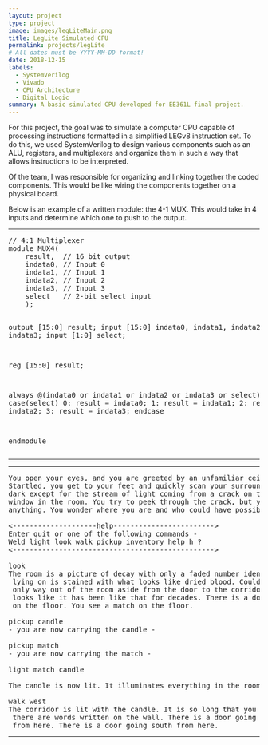 ```yaml
---
layout: project
type: project
image: images/legLiteMain.png
title: LegLite Simulated CPU
permalink: projects/legLite
# All dates must be YYYY-MM-DD format!
date: 2018-12-15
labels:
  - SystemVerilog
  - Vivado
  - CPU Architecture
  - Digital Logic
summary: A basic simulated CPU developed for EE361L final project.
---
```


For this project, the goal was to simulate a computer CPU capable of processing instructions formatted in a simplified LEGv8 instruction set. To do this, we used SystemVerilog to design various components such as an ALU, registers, and multiplexers and organize them in such a way that allows instructions to be interpreted.

Of the team, I was responsible for organizing and linking together the coded components. This would be like wiring the components together on a physical board.

Below is an example of a written module: the 4-1 MUX. This would take in 4 inputs and determine which one to push to the output.

<hr>
<pre>
// 4:1 Multiplexer
module MUX4(
	result,  // 16 bit output
	indata0, // Input 0
	indata1, // Input 1
	indata2, // Input 2
	indata3, // Input 3
	select   // 2-bit select input
	);	

output [15:0] result;
input [15:0] indata0, indata1, indata2, indata3;
input [1:0] select;

reg [15:0] result;

always @(indata0 or indata1 or indata2 or indata3 or select)
	case(select)
	0: result = indata0;
	1: result = indata1;
	2: result = indata2;
	3: result = indata3;
	endcase

endmodule
</pre>
<hr>
<hr>

<pre>
You open your eyes, and you are greeted by an unfamiliar ceiling.
Startled, you get to your feet and quickly scan your surroundings. It's
dark except for the stream of light coming from a crack on the only boarded
window in the room. You try to peek through the crack, but you cannot see
anything. You wonder where you are and who could have possibly brought you here.

<--------------------help------------------------>
Enter quit or one of the following commands -
Weld light look walk pickup inventory help h ?
<------------------------------------------------>

look
The room is a picture of decay with only a faded number identifying it as room-4. The bed you were
 lying on is stained with what looks like dried blood. Could it be your blood? No - it is not. The
 only way out of the room aside from the door to the corridor is a window that is boarded shut. It
 looks like it has been like that for decades. There is a door going west from here. You see a candle
 on the floor. You see a match on the floor.

pickup candle
- you are now carrying the candle -

pickup match
- you are now carrying the match -

light match candle

The candle is now lit. It illuminates everything in the room.

walk west
The corridor is lit with the candle. It is so long that you cannot see to the end. You notice that
 there are words written on the wall. There is a door going east from here. There is a way going north
 from here. There is a door going south from here.
</pre>

<hr>
